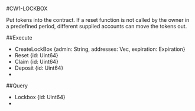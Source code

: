 #CW1-LOCKBOX

Put tokens into the contract. If a reset function is not called by the owner in a predefined period,
different supplied accounts can move the tokens out.

##Execute

- CreateLockBox {admin: String, addresses: Vec<String>, expiration: Expiration}
- Reset {id: Uint64}
- Claim {id: Uint64}
- Deposit {id: Uint64}
-

##Query
- Lockbox {id: Uint64}
-

